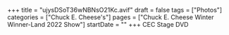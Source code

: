 +++
title = "ujysDSoT36wNBNsO21Kc.avif"
draft = false
tags = ["Photos"]
categories = ["Chuck E. Cheese's"]
pages = ["Chuck E. Cheese Winter Winner-Land 2022 Show"]
startDate = ""
+++
CEC Stage DVD
